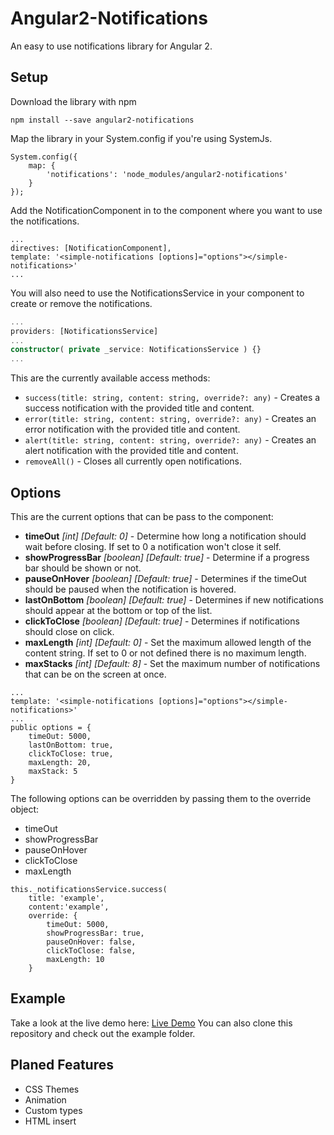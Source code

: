 # Angular2-Notifications
An easy to use notifications library for Angular 2.

## Setup
Download the library with npm
```
npm install --save angular2-notifications
```

Map the library in your System.config if you're using SystemJs.
```
System.config({
    map: {
        'notifications': 'node_modules/angular2-notifications'
    }
});
```

Add the NotificationComponent in to the component where you want to use the notifications.
```
...
directives: [NotificationComponent],
template: '<simple-notifications [options]="options"></simple-notifications>'
...
```

You will also need to use the NotificationsService in your component to create or remove the notifications.
```typescript
...
providers: [NotificationsService]
...
constructor( private _service: NotificationsService ) {}
...
```
This are the currently available access methods:
* `success(title: string, content: string, override?: any)` - Creates a success notification with the provided title and content.
* `error(title: string, content: string, override?: any)` - Creates an error notification with the provided title and content.
* `alert(title: string, content: string, override?: any)` - Creates an alert notification with the provided title and content.
* `removeAll()` - Closes all currently open notifications.

## Options
This are the current options that can be pass to the component:
* __timeOut__ *[int] [Default: 0]* - Determine how long a notification should wait before closing. If set to 0 a notification won't close it self.
* __showProgressBar__ *[boolean] [Default: true]* - Determine if a progress bar should be shown or not.
* __pauseOnHover__ *[boolean] [Default: true]* - Determines if the timeOut should be paused when the notification is hovered.
* __lastOnBottom__ *[boolean] [Default: true]* - Determines if new notifications should appear at the bottom or top of the list.
* __clickToClose__ *[boolean] [Default: true]* - Determines if notifications should close on click.
* __maxLength__ *[int] [Default: 0]* - Set the maximum allowed length of the content string. If set to 0 or not defined there is no maximum length.
* __maxStacks__ *[int] [Default: 8]* - Set the maximum number of notifications that can be on the screen at once.
```
...
template: '<simple-notifications [options]="options"></simple-notifications>'
...
public options = {
    timeOut: 5000,
    lastOnBottom: true,
    clickToClose: true,
    maxLength: 20,
    maxStack: 5
}
```

The following options can be overridden by passing them to the override object:
* timeOut
* showProgressBar
* pauseOnHover
* clickToClose 
* maxLength
```
this._notificationsService.success(
    title: 'example', 
    content:'example', 
    override: {
        timeOut: 5000,
        showProgressBar: true,
        pauseOnHover: false,
        clickToClose: false,
        maxLength: 10
    }
```

## Example
Take a look at the live demo here: [Live Demo](http://flauc.github.io/angular2-notifications)
You can also clone this repository and check out the example folder.


## Planed Features
* CSS Themes
* Animation
* Custom types
* HTML insert

